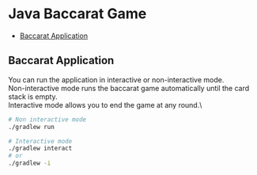 # Java Baccarat Game
* [Baccarat Application](#baccarat-application)

## Baccarat Application
You can run the application in interactive or non-interactive mode.\
Non-interactive mode runs the baccarat game automatically until the card stack is empty.\
Interactive mode allows you to end the game at any round.\
```BASH
# Non interactive mode
./gradlew run

# Interactive mode
./gradlew interact
# or
./gradlew -i
```
